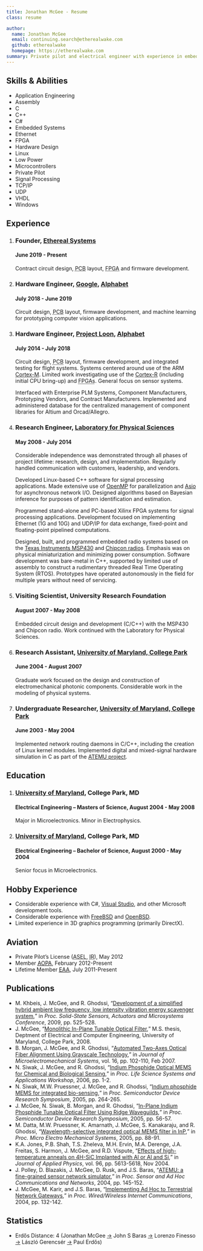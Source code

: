 ```yaml
---
title: Jonathan McGee - Resume
class: resume

author:
  name: Jonathan McGee
  email: continuing.search@etherealwake.com
  github: etherealwake
  homepage: https://etherealwake.com
summary: Private pilot and electrical engineer with experience in embedded systems, hardware design, and signal processing.
---
```


<section id="skills">
  <h2>Skills &amp; Abilities</h2>
  <ul>
    <li>Application Engineering</li>
    <li>Assembly</li>
    <li>C</li>
    <li>C++</li>
    <li>C#</li>
    <li>Embedded Systems</li>
    <li>Ethernet</li>
    <li>FPGA</li>
    <li>Hardware Design</li>
    <li>Linux</li>
    <li>Low Power</li>
    <li>Microcontrollers</li>
    <li>Private Pilot</li>
    <li>Signal Processing</li>
    <li>TCP/IP</li>
    <li>UDP</li>
    <li>VHDL</li>
    <li>Windows</li>
  </ul>
</section>
<section id="experience">
  <h2>Experience</h2>
  <ol>
    <li>
      <h3>Founder, <a href="http://etherealsystems.net">Ethereal Systems</a></h3>
      <h4>June 2019 - Present</h4>
      <p>Contract circuit design, <abbr title="Printed Circuit Board">PCB</abbr> layout, <abbr title="Field Programmable Gate Array">FPGA</abbr> and firmware development.</p>
    </li>
    <li>
      <h3>Hardware Engineer, <a href="http://google.com/">Google</a>, <a href="https://abc.xyz/">Alphabet</a></h3>
      <h4>July 2018 - June 2019</h4>
      <p>Circuit design, <abbr title="Printed Circuit Board">PCB</abbr> layout, firmware development, and machine learning for prototyping computer vision applications.</p>
    </li>
    <li>
      <h3>Hardware Engineer, <a href="https://x.company/loon/">Project Loon</a>, <a href="https://abc.xyz/">Alphabet</a></h3>
      <h4>July 2014 - July 2018</h4>
      <p>Circuit design, <abbr title="Printed Circuit Board">PCB</abbr> layout, firmware development, and integrated testing for flight systems.  Systems centered around use of the ARM <a href="https://developer.arm.com/products/processors/cortex-m">Cortex-M</a>.  Limited work investigating use of the <a href="https://developer.arm.com/products/processors/cortex-r">Cortex-R</a> (including initial CPU bring-up) and <abbr title="Field Programmable Gate Arrays">FPGAs</abbr>.  General focus on sensor systems.</p>
      <p>Interfaced with Enterprise PLM Systems, Component Manufacturers, Prototyping Vendors, and Contract Manufacturers.  Implemented and administered database for the centralized management of component libraries for Altium and Orcad/Allegro.</p>
    </li>
    <li>
      <h3>Research Engineer, <a href="http://www.lps.umd.edu/">Laboratory for Physical Sciences</a></h3>
      <h4>May 2008 - July 2014</h4>
      <p>Considerable independence was demonstrated through all phases of project lifetime: research, design, and implementation. Regularly handled communication with customers, leadership, and vendors.</p>
      <p>Developed Linux-based C++ software for signal processing applications.  Made extensive use of <a href="http://openmp.org/">OpenMP</a> for parallelization and <a href="http://think-async.com/">Asio</a> for asynchronous network I/O. Designed algorithms based on Bayesian inference for purposes of pattern identification and estimation.</p>
      <p>Programmed stand-alone and PC-based Xilinx FPGA systems for signal processing applications. Development focused on implementing Ethernet (1G and 10G) and UDP/IP for data exchange, fixed-point and floating-point pipelined computations.</p>
      <p>Designed, built, and programmed embedded radio systems based on the <a href="http://www.ti.com/lsds/ti/microcontroller/16-bit_msp430/overview.page">Texas Instruments MSP430</a> and <a href="http://www.ti.com/product/cc1101">Chipcon radios</a>. Emphasis was on physical miniaturization and minimizing power consumption. Software development was bare-metal in C++, supported by limited use of assembly to construct a rudimentary threaded Real Time Operating System (RTOS). Prototypes have operated autonomously in the field for multiple years without need of servicing.</p>
    </li>
    <li>
      <h3>Visiting Scientist, University Research Foundation</h3>
      <h4>August 2007 - May 2008</h4>
      <p>Embedded circuit design and development (C/C++) with the MSP430 and Chipcon radio.  Work continued with the Laboratory for Physical Sciences.</p>
    </li>
    <li>
      <h3>Research Assistant, <a href="http://www.umd.edu/">University of Maryland, College Park</a></h3>
      <h4>June 2004 - August 2007</h4>
      <p>Graduate work focused on the design and construction of electromechanical photonic components.  Considerable work in the modeling of physical systems.</p>
    </li>
    <li>
      <h3>Undergraduate Researcher, <a href="http://www.umd.edu/">University of Maryland, College Park</a></h3>
      <h4>June 2003 - May 2004</h4>
      <p>Implemented network routing daemons in C/C++, including the creation of Linux kernel modules.  Implemented digital and mixed-signal hardware simulation in C as part of the <a href="http://www.hynet.umd.edu/research/atemu/">ATEMU project</a>.</p>
    </li>
  </ol>
</section>
<section id="education">
  <h2>Education</h2>
  <ol>
    <li>
      <h3><a href="http://www.umd.edu/">University of Maryland</a>, College Park, MD</h3>
      <h4>Electrical Engineering – Masters of Science, August 2004 - May 2008</h4>
      <p>Major in Microelectronics.  Minor in Electrophysics.</p>
    </li>
    <li>
      <h3><a href="http://www.umd.edu/">University of Maryland</a>, College Park, MD</h3>
      <h4>Electrical Engineering – Bachelor of Science, August 2000 - May 2004</h4>
      <p>Senior focus in Microelectronics.</p>
    </li>
  </ol>
</section>
<section id="hobby">
  <h2>Hobby Experience</h2>
  <ul>
    <li>Considerable experience with C#, <a href="http://www.visualstudio.com/">Visual Studio</a>, and other Microsoft development tools.</li>
    <li>Considerable experience with <a href="http://freebsd.org/">FreeBSD</a> and <a href="http://openbsd.org/">OpenBSD</a>.</li>
    <li>Limited experience in 3D graphics programming (primarily DirectX).</li>
  </ul>
</section>
<section id="aviation">
  <h2>Aviation</h2>
  <ul>
    <li>Private Pilot’s License (<abbr title="Airplane, Single Engine, Land">ASEL</abbr>, <abbr title="Instrument Rating">IR</abbr>), May 2012</li>
    <li>Member <a href="http://aopa.org/"><abbr title="Aircraft Owners and Pilots Association">AOPA</abbr></a>, February 2012-Present</li>
    <li>Lifetime Member <a href="http://eaa.org/"><abbr title="Experimental Aircraft Association">EAA</abbr></a>, July 2011-Present</li>
  </ul>
</section>
<section id="publications">
  <h2>Publications</h2>
  <ul>
    <li class="conference">M. Khbeis, J. McGee, and R. Ghodssi, <q><a href="http://dx.doi.org/10.1109/SENSOR.2009.5285377">Development of a simplified hybrid ambient low frequency, low intensity vibration energy scavenger system</a>,</q> in <i>Proc. Solid-State Sensors, Actuators and Microsystems Conference</i>, 2009, pp. 525-528.</li>
    <li class="thesis">J. McGee, <q><a href="http://hdl.handle.net/1903/8566">Monolithic In-Plane Tunable Optical Filter</a>,</q> M.S. thesis, Deptment of Electrical and Computer Engineering, University of Maryland, College Park, 2008.</li>
    <li class="journal">B. Morgan, J. McGee, and R. Ghodssi, <q><a href="http://dx.doi.org/10.1109/JMEMS.2006.886035">Automated Two-Axes Optical Fiber Alignment Using Grayscale Technology</a>,</q> in <i>Journal of Microelectromechanical Systems</i>, vol. 16, pp. 102-110, Feb 2007.</li>
    <li class="conference">N. Siwak, J. McGee, and R. Ghodssi, <q><a href="http://dx.doi.org/10.1109/LSSA.2006.250369">Indium Phosphide Optical MEMS for Chemical and Biological Sensing</a>,</q> in <i>Proc.  Life Science Systems and Applications Workshop</i>, 2006, pp. 1-2.</li>
    <li class="conference">N. Siwak, M.W. Pruessner, J. McGee, and R. Ghodssi, <q><a href="http://dx.doi.org/10.1109/ISDRS.2005.1596086">Indium phosphide MEMS for integrated bio-sensing</a>,</q> in <i>Proc. Semiconductor Device Research Symposium</i>, 2005, pp. 264-265.</li>
    <li class="conference">J. McGee, N. Siwak, B. Morgan, and R. Ghodssi, <q><a href="http://dx.doi.org/10.1109/ISDRS.2005.1595975">In-Plane Indium Phosphide Tunable Optical Filter Using Ridge Waveguilds</a>,</q> in <i>Proc. Semiconductor Device Research Symposium</i>, 2005, pp. 56-57.</li>
    <li class="conference">M. Datta, M.W. Pruessner, K. Amarnath, J. McGee, S. Kanakaraju, and R. Ghodssi, <q><a href="http://dx.doi.org/10.1109/MEMSYS.2005.1453874">Wavelength-selective integrated optical MEMS filter in InP</a>,</q> in <i>Proc. Micro Electro Mechanical Systems</i>, 2005, pp. 88-91.</li>
    <li class="journal">K.A. Jones, P.B. Shah, T.S. Zheleva, M.H. Ervin, M.A. Derenge, J.A. Freitas, S. Harmon, J. McGee, and R.D. Vispute, <q><a href="http://dx.doi.org/10.1063/1.1798404">Effects of high-temperature anneals on 4H-SiC Implanted with Al or Al and Si</a>,</q> in <i>Journal of Applied Physics</i>, vol. 96, pp. 5613-5618, Nov 2004.</li>
    <li class="conference">J. Polley, D. Blazakis, J. McGee, D. Rusk, and J.S. Baras, <q><a href="http://dx.doi.org/10.1109/SAHCN.2004.1381912">ATEMU: a fine-grained sensor network simulator</a>,</q> in <i>Proc.  Sensor and Ad Hoc Communications and Networks</i>, 2004, pp. 145-152.</li>
    <li class="conference">J. McGee, M. Karir, and J.S. Baras, <q><a href="http://dx.doi.org/10.1007/978-3-540-24643-5_12">Implementing Ad Hoc to Terrestrial Network Gateways</a>,</q> in <i>Proc. Wired/Wireless Internet Communications</i>, 2004, pp. 132-142.</li>
  </ul>
</section>
<section>
  <h2>Statistics</h2>
  <ul>
    <li>Erdős Distance: 4 (Jonathan McGee <a href="http://dx.doi.org/10.1007/978-3-540-24643-5_12">&#x2192;</a> John S Baras <a href="https://mathscinet.ams.org/mathscinet-getitem?mr=1198920">&#x2192;</a> Lorenzo Finesso <a href="https://mathscinet.ams.org/mathscinet-getitem?mr=2886953">&#x2192;</a> László Gerencsér <a href="https://mathscinet.ams.org/mathscinet-getitem?mr=321803">&#x2192;</a> Paul Erdős)</li>
  </ul>
</section>
